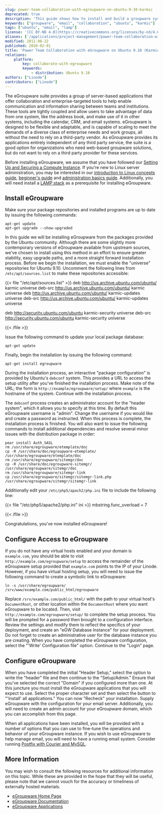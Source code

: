```yaml
---
slug: power-team-collaboration-with-egroupware-on-ubuntu-9-10-karmic
deprecated: true
description: 'This guide shows how to install and build a groupware system using eGroupware, which provides a group of server-side apps for collaboration on Ubuntu 9.10 "Karmic".'
keywords: ["groupware", "email", "collaboration", "ubuntu", "karmic"]
tags: ["ubuntu", "email", "lamp"]
license: '[CC BY-ND 4.0](https://creativecommons.org/licenses/by-nd/4.0)'
aliases: ['/applications/project-management/power-team-collaboration-with-egroupware-on-ubuntu-9-10-karmic/','/web-applications/project-management/egroupware/ubuntu-9-10-karmic/']
modified: 2011-08-22
published: 2010-02-01
title: 'Power Team Collaboration with eGroupware on Ubuntu 9.10 (Karmic)'
relations:
    platform:
        key: collaborate-with-egroupware
        keywords:
            - distribution: Ubuntu 9.10
authors: ["Linode"]
contributors: ["Linode"]
---
```


The eGroupware suite provides a group of server-based applications that offer collaboration and enterprise-targeted tools to help enable communication and information sharing between teams and institutions. These tools are tightly coupled and allow users to take advantage of data from one system, like the address book, and make use of it in other systems, including the calendar, CRM, and email systems. eGroupware is designed to be flexible and adaptable, and is capable of scaling to meet the demands of a diverse class of enterprise needs and work groups, all without the need to rely on a third-party vendor. As eGroupware provides its applications entirely independent of any third party service, the suite is a good option for organizations who need web-based groupware solutions, but do not want to rely on a third party provider for these services.

Before installing eGroupware, we assume that you have followed our [Setting Up and Securing a Compute Instance](/docs/products/compute/compute-instances/guides/set-up-and-secure/). If you're new to Linux server administration, you may be interested in our [introduction to Linux concepts guide](/docs/guides/introduction-to-linux-concepts/), [beginner's guide](/docs/products/compute/compute-instances/faqs/) and [administration basics guide](/docs/guides/linux-system-administration-basics/). Additionally, you will need install a [LAMP stack](/docs/guides/lamp-server-on-ubuntu-9-10-karmic/) as a prerequisite for installing eGroupware.

## Install eGroupware

Make sure your package repositories and installed programs are up to date by issuing the following commands:

    apt-get update
    apt-get upgrade --show-upgraded

In this guide we will be installing eGroupware from the packages provided by the Ubuntu community. Although there are some slightly more contemporary versions of eGroupware available from upstream sources, we've chosen to install using this method in an effort to ensure greater stability, easy upgrade paths, and a more straight forward installation process. Before we begin the installation, we must enable the "universe" repositories for Ubuntu 9.10. Uncomment the following lines from `/etc/apt/sources.list` to make these repositories accessible:

{{< file "/etc/apt/sources.list" >}}
deb http://us.archive.ubuntu.com/ubuntu/ karmic universe
deb-src http://us.archive.ubuntu.com/ubuntu/ karmic universe
deb http://us.archive.ubuntu.com/ubuntu/ karmic-updates universe
deb-src http://us.archive.ubuntu.com/ubuntu/ karmic-updates universe

deb http://security.ubuntu.com/ubuntu karmic-security universe
deb-src http://security.ubuntu.com/ubuntu karmic-security universe

{{< /file >}}


Issue the following command to update your local package database:

    apt-get update

Finally, begin the installation by issuing the following command:

    apt-get install egroupware

During the installation process, an interactive "package configuration" is provided by Ubuntu's `debconf` system. This provides a URL to access the setup utility after you've finished the installation process. Make note of the URL; the form is `http://example/egroupware/setup/` where `example` is the hostname of the system. Continue with the installation process.

The `debconf` process creates an administrator account for the "header system", which it allows you to specify at this time. By default this eGroupware username is "admin". Change the username if you would like and create a password as instructed. When this process is complete, the installation process is finished. You will also want to issue the following commands to install additional dependencies and resolve several minor issues with the distribution package in order:

    pear install Auth_SASL
    rm /usr/share/egroupware/etemplate/doc
    cp -R /usr/share/doc/egroupware-etemplate/ /usr/share/egroupware/etemplate/doc
    rm /usr/share/egroupware/sitemgr/doc
    cp -R /usr/share/doc/egroupware-sitemgr/ /usr/share/egroupware/sitemgr/doc
    rm /usr/share/egroupware/sitemgr-link
    cp /usr/share/egroupware/sitemgr/sitemgr-link.php /usr/share/egroupware/sitemgr/sitemgr-link

Additionally edit your `/etc/php5/apach2/php.ini` file to include the following line:

{{< file "/etc/php5/apache2/php.ini" ini >}}
mbstring.func_overload = 7

{{< /file >}}


Congratulations, you've now installed eGroupware!

## Configure Access to eGroupware

If you do not have any virtual hosts enabled and your domain is `example.com`, you should be able to visit `http://example.com/egroupware/setup` to access the remainder of the eGroupware setup provided that `example.com` points to the IP of your Linode. However, if you have virtual hosting setup, you will need to issue the following command to create a symbolic link to eGroupware:

    ln -s /usr/share/egroupware/ /srv/www/example.com/public_html/egroupware

Replace `/srv/example.com/public_html/` with the path to your virtual host's `DocumentRoot`, or other location within the `DocumentRoot` where you want eGroupware to be located. Then, visit `http://example.com/egroupware/setup/` to complete the setup process. You will be prompted for a password then brought to a configuration interface. Review the settings and modify them to reflect the specifics of your deployment, and create an "eGW Database Instance" for your deployment. Do not forget to create an administrative user for the database instance you are creating. When you have completed the eGroupware configuration, select the "'Write' Configuration file" option. Continue to the "Login" page.

## Configure eGroupware

When you have completed the initial "Header Setup," select the option to write the "header" file and then continue to the "Setup/Admin." Ensure that you've selected the correct "Domain" if you configured more than one. At this juncture you must install the eGroupware applications that you will expect to use. Select the proper character set and then select the button to "'Install' all applications." You can now "Recheck" your installation. Supply eGroupware with the configuration for your email server. Additionally, you will need to create an admin account for your eGroupware domain, which you can accomplish from this page.

When all applications have been installed, you will be provided with a number of options that you can use to fine-tune the operations and behavior of your eGroupware instance. If you wish to use eGroupware to help manage email, you will need to have a running email system. Consider running [Postfix with Courier and MySQL](/docs/guides/email-with-postfix-courier-and-mysql-on-ubuntu-9-10-karmic/).

## More Information

You may wish to consult the following resources for additional information on this topic. While these are provided in the hope that they will be useful, please note that we cannot vouch for the accuracy or timeliness of externally hosted materials.

- [eGroupware Home Page](http://www.egroupware.org/)
- [eGroupware Documentation](http://www.egroupware.org/wiki/)
- [eGroupware Applications](http://www.egroupware.org/applications)



